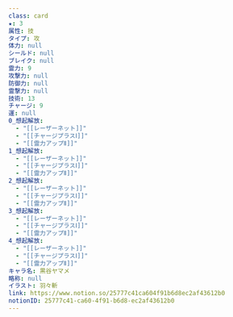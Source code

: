 ```yaml
---
class: card
★: 3
属性: 技
タイプ: 攻
体力: null
シールド: null
ブレイク: null
霊力: 9
攻撃力: null
防御力: null
霊撃力: null
技術: 13
チャージ: 9
運: null
0_想起解放:
  - "[[レーザーネット]]"
  - "[[チャージプラスⅠ]]"
  - "[[霊力アップⅡ]]"
1_想起解放:
  - "[[レーザーネット]]"
  - "[[チャージプラスⅠ]]"
  - "[[霊力アップⅡ]]"
2_想起解放:
  - "[[レーザーネット]]"
  - "[[チャージプラスⅠ]]"
  - "[[霊力アップⅡ]]"
3_想起解放:
  - "[[レーザーネット]]"
  - "[[チャージプラスⅠ]]"
  - "[[霊力アップⅡ]]"
4_想起解放:
  - "[[レーザーネット]]"
  - "[[チャージプラスⅠ]]"
  - "[[霊力アップⅡ]]"
キャラ名: 黒谷ヤマメ
略称: null
イラスト: 羽々斬
link: https://www.notion.so/25777c41ca604f91b6d8ec2af43612b0
notionID: 25777c41-ca60-4f91-b6d8-ec2af43612b0
---
```

